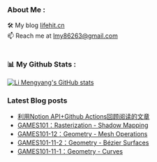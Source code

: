 ### About Me :
🛠 My blog <a href="https://lifehit.cn/">lifehit.cn</a><br>
📫 Reach me at <a href="mailto:lmy86263@gmail.com">lmy86263@gmail.com</a><br><br>

### 📊 My Github Stats :
[![Li Mengyang's GitHub stats](https://github-readme-stats.vercel.app/api?username=limeya&show_icons=true&theme=dracula)](https://github.com/limeya/limeya)

### Latest Blog posts
<!-- BLOG-POST-LIST:START -->
- [利用Notion API+Github Actions回顾阅读的文章](https://limeya.github.io/2022/05/22/efficient/li-yong-notion-api-github-actions-hui-gu-yue-du-de-wen-zhang/)
- [GAMES101：Rasterization - Shadow Mapping](https://limeya.github.io/2022/05/06/cg/games/games101-rasterization-shadow-mapping/)
- [GAMES101-12：Geometry - Mesh Operations](https://limeya.github.io/2022/05/06/cg/games/games101-12-geometry-mesh-operations/)
- [GAMES101-11-2：Geometry - Bézier Surfaces](https://limeya.github.io/2022/05/06/cg/games/games101-11-2-geometry-bezier-surfaces/)
- [GAMES101-11-1：Geometry - Curves](https://limeya.github.io/2022/05/04/cg/games/games101-11-1-geometry-curves/)
<!-- BLOG-POST-LIST:END -->
